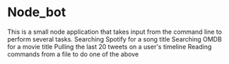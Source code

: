 # Node_bot
This is a small node application that takes input from the command line to perform several tasks.
    Searching Spotify for a song title
    Searching OMDB for a movie title
    Pulling the last 20 tweets on a user's timeline
    Reading commands from a file to do one of the above